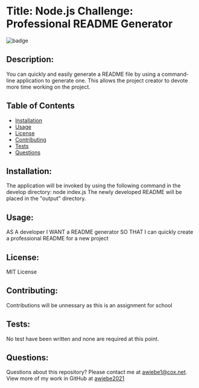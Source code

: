 
  # Title: Node.js Challenge: Professional README Generator
  
  ![badge](https://img.shields.io/badge/License-MIT-yellow.svg) 

  ## Description:
  You can quickly and easily generate a README file by using a command-line application to generate one. This allows the project creator to devote more time working on the project.
  
  ## Table of Contents

  * [Installation](#installation)
  * [Usage](#usage)
  * [License](#license)
  * [Contributing](#contributing)
  * [Tests](#tests)
  * [Questions](#questions)
  
  ## Installation:
  The application will be invoked by using the following command in the develop directory: node index.js The newly developed README will be placed in the "output" directory.
  
  ## Usage:
  AS A developer I WANT a README generator SO THAT I can quickly create a professional README for a new project
  
  ## License:
  MIT License
  
  ## Contributing:
  Contributions will be unnessary as this is an assignment for school
  
  ## Tests:
  No test have been written and none are required at this point.
  
  ## Questions:
  Questions about this repository? Please contact me at [awiebe1@cox.net](mailto:awiebe1@cox.net). View more of my work in GitHub at [awiebe2021](https://github.com/awiebe2021) 

  
  
